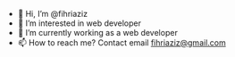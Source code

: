 - 👋 Hi, I’m @fihriaziz
- 👀 I’m interested in web developer
- 🌱 I’m currently working as a web developer 
- 📫 How to reach me? Contact email fihriaziz@gmail.com
